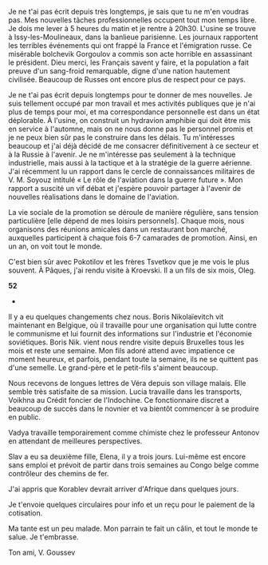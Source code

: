 Je ne t'ai pas écrit depuis très longtemps, je sais que tu ne m'en voudras pas. Mes nouvelles tâches professionnelles occupent tout mon temps libre. Je dois me lever à 5 heures du matin et je rentre à 20h30. L'usine se trouve à Issy-les-Moulineaux, dans la banlieue parisienne. Les journaux rapportent les terribles événements qui ont frappé la France et l'émigration russe. Ce misérable bolchevik Gorgoulov a commis son acte horrible en assassinant le président. Dieu merci, les Français savent y faire, et la population a fait preuve d'un sang-froid remarquable, digne d'une nation hautement civilisée. Beaucoup de Russes ont encore plus de respect pour ce pays.

Je ne t'ai pas écrit depuis longtemps pour te donner de mes nouvelles. Je suis tellement occupé par mon travail et mes activités publiques que je n'ai plus de temps pour moi, et ma correspondance personnelle est dans un état déplorable. À l'usine, on construit un hydravion amphibie qui doit être mis en service à l'automne, mais on ne nous donne pas le personnel promis et je ne peux bien sûr pas le construire dans les délais. Tu m'intéresses beaucoup et j'ai déjà décidé de me consacrer définitivement à ce secteur et à la Russie à l'avenir. Je ne m'intéresse pas seulement à la technique industrielle, mais aussi à la tactique et à la stratégie de la guerre aérienne. J'ai récemment lu un rapport dans le cercle de connaissances militaires de V. M. Soyouz intitulé « Le rôle de l'aviation dans la guerre future ». Mon rapport a suscité un vif débat et j'espère pouvoir partager à l'avenir de nouvelles réalisations dans le domaine de l'aviation.

La vie sociale de la promotion se déroule de manière régulière, sans tension particulière [elle dépend de mes loisirs personnels]. Chaque mois, nous organisons des réunions amicales dans un restaurant bon marché, auxquelles participent à chaque fois 6-7 camarades de promotion. Ainsi, en un an, on voit tout le monde.

C'est bien sûr avec Pokotilov et les frères Tsvetkov que je me vois le plus souvent. À Pâques, j'ai rendu visite à Kroevski. Il a un fils de six mois, Oleg.

**52**

-

Il y a eu quelques changements chez nous. Boris Nikolaïevitch vit maintenant en Belgique, où il travaille pour une organisation qui lutte contre le communisme et lui fournit des informations sur l'industrie et l'économie soviétiques. Boris Nik. vient nous rendre visite depuis Bruxelles tous les mois et reste une semaine. Mon fils adoré attend avec impatience ce moment heureux, et parfois, pendant toute la semaine, ils ne se quittent pas d'une semelle. Le grand-père et le petit-fils s'aiment beaucoup.

Nous recevons de longues lettres de Véra depuis son village malais. Elle semble très satisfaite de sa mission. Lucia travaille dans les transports, Voikhna au Crédit foncier de l'Indochine. Ce fonctionnaire discret a beaucoup de succès dans le novnier et va bientôt commencer à se produire en public.

Vadya travaille temporairement comme chimiste chez le professeur Antonov en attendant de meilleures perspectives.

Slav a eu sa deuxième fille, Elena, il y a trois jours. Lui-même est encore sans emploi et prévoit de partir dans trois semaines au Congo belge comme contrôleur des chemins de fer.

J'ai appris que Korablev devrait arriver d'Afrique dans quelques jours.

Je t'envoie quelques circulaires pour info et un reçu pour le paiement de la cotisation.

Ma tante est un peu malade. Mon parrain te fait un câlin, et tout le monde te salue. Je t'embrasse.

Ton ami, V. Goussev